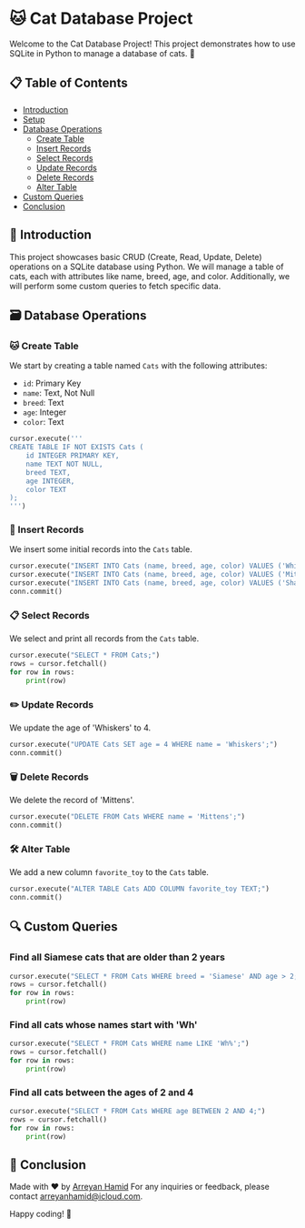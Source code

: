 
# 🐱 Cat Database Project

Welcome to the Cat Database Project! This project demonstrates how to use SQLite in Python to manage a database of cats. 🐾

## 📋 Table of Contents
- [Introduction](#introduction)
- [Setup](#setup)
- [Database Operations](#database-operations)
  - [Create Table](#create-table)
  - [Insert Records](#insert-records)
  - [Select Records](#select-records)
  - [Update Records](#update-records)
  - [Delete Records](#delete-records)
  - [Alter Table](#alter-table)
- [Custom Queries](#custom-queries)
- [Conclusion](#conclusion)

## 🐾 Introduction

This project showcases basic CRUD (Create, Read, Update, Delete) operations on a SQLite database using Python. We will manage a table of cats, each with attributes like name, breed, age, and color. Additionally, we will perform some custom queries to fetch specific data.

## 🗃️ Database Operations

### 🐱 Create Table

We start by creating a table named `Cats` with the following attributes:
- `id`: Primary Key
- `name`: Text, Not Null
- `breed`: Text
- `age`: Integer
- `color`: Text

```python
cursor.execute('''
CREATE TABLE IF NOT EXISTS Cats (
    id INTEGER PRIMARY KEY,
    name TEXT NOT NULL,
    breed TEXT,
    age INTEGER,
    color TEXT
);
''')
```

### 🐾 Insert Records

We insert some initial records into the `Cats` table.

```python
cursor.execute("INSERT INTO Cats (name, breed, age, color) VALUES ('Whiskers', 'Siamese', 3, 'white');")
cursor.execute("INSERT INTO Cats (name, breed, age, color) VALUES ('Mittens', 'Tabby', 2, 'brown');")
cursor.execute("INSERT INTO Cats (name, breed, age, color) VALUES ('Shadow', 'Persian', 5, 'black');")
conn.commit()
```

### 📋 Select Records

We select and print all records from the `Cats` table.

```python
cursor.execute("SELECT * FROM Cats;")
rows = cursor.fetchall()
for row in rows:
    print(row)
```

### ✏️ Update Records

We update the age of 'Whiskers' to 4.

```python
cursor.execute("UPDATE Cats SET age = 4 WHERE name = 'Whiskers';")
conn.commit()
```

### 🗑️ Delete Records

We delete the record of 'Mittens'.

```python
cursor.execute("DELETE FROM Cats WHERE name = 'Mittens';")
conn.commit()
```

### 🛠️ Alter Table

We add a new column `favorite_toy` to the `Cats` table.

```python
cursor.execute("ALTER TABLE Cats ADD COLUMN favorite_toy TEXT;")
conn.commit()
```

## 🔍 Custom Queries

### Find all Siamese cats that are older than 2 years

```python
cursor.execute("SELECT * FROM Cats WHERE breed = 'Siamese' AND age > 2;")
rows = cursor.fetchall()
for row in rows:
    print(row)
```

### Find all cats whose names start with 'Wh'

```python
cursor.execute("SELECT * FROM Cats WHERE name LIKE 'Wh%';")
rows = cursor.fetchall()
for row in rows:
    print(row)
```

### Find all cats between the ages of 2 and 4

```python
cursor.execute("SELECT * FROM Cats WHERE age BETWEEN 2 AND 4;")
rows = cursor.fetchall()
for row in rows:
    print(row)
```

## 🎉 Conclusion

Made with ❤️ by [Arreyan Hamid](https://github.com/GriffinBlackbirdd)
For any inquiries or feedback, please contact [arreyanhamid@icloud.com](mailto:arreyanhamid@icloud.com).

Happy coding! 🚀


